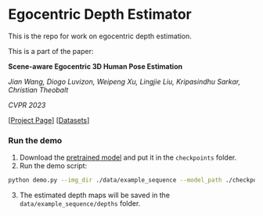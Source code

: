 # Egocentric Depth Estimator

This is the repo for work on egocentric depth estimation.

This is a part of the paper:

**Scene-aware Egocentric 3D Human Pose Estimation**

*Jian Wang, Diogo Luvizon, Weipeng Xu, Lingjie Liu, Kripasindhu Sarkar, Christian Theobalt*

*CVPR 2023*

[[Project Page](https://vcai.mpi-inf.mpg.de/projects/sceneego/)]  [[Datasets](https://nextcloud.mpi-klsb.mpg.de/index.php/s/Ritzm3ycioAADSH)]

### Run the demo

1. Download the [pretrained model](https://nextcloud.mpi-klsb.mpg.de/index.php/s/cWqcdk2KxKZnbim) and put it in the `checkpoints` folder.
2. Run the demo script:

```bash
python demo.py --img_dir ./data/example_sequence --model_path ./checkpoints/ego_depth.pth.tar
```
3. The estimated depth maps will be saved in the `data/example_sequence/depths` folder.
